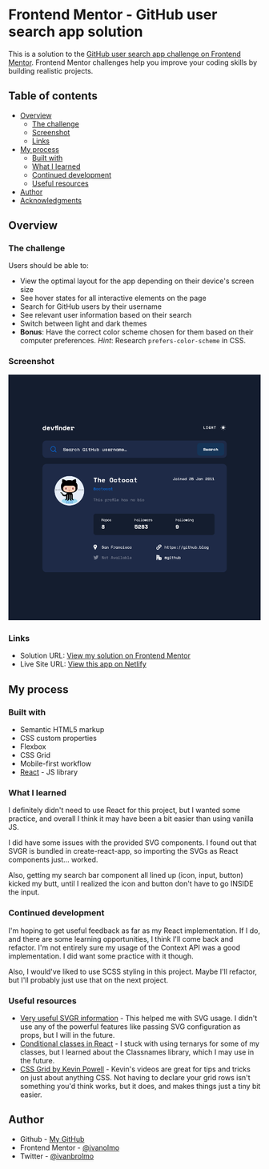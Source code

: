 # Frontend Mentor - GitHub user search app solution

This is a solution to the [GitHub user search app challenge on Frontend Mentor](https://www.frontendmentor.io/challenges/github-user-search-app-Q09YOgaH6). Frontend Mentor challenges help you improve your coding skills by building realistic projects.

## Table of contents

- [Overview](#overview)
  - [The challenge](#the-challenge)
  - [Screenshot](#screenshot)
  - [Links](#links)
- [My process](#my-process)
  - [Built with](#built-with)
  - [What I learned](#what-i-learned)
  - [Continued development](#continued-development)
  - [Useful resources](#useful-resources)
- [Author](#author)
- [Acknowledgments](#acknowledgments)

## Overview

### The challenge

Users should be able to:

- View the optimal layout for the app depending on their device's screen size
- See hover states for all interactive elements on the page
- Search for GitHub users by their username
- See relevant user information based on their search
- Switch between light and dark themes
- **Bonus**: Have the correct color scheme chosen for them based on their computer preferences. _Hint_: Research `prefers-color-scheme` in CSS.

### Screenshot

![](./screenshot.png)

### Links

- Solution URL: [View my solution on Frontend Mentor](https://your-solution-url.com)
- Live Site URL: [View this app on Netlify](https://your-live-site-url.com)

## My process

### Built with

- Semantic HTML5 markup
- CSS custom properties
- Flexbox
- CSS Grid
- Mobile-first workflow
- [React](https://reactjs.org/) - JS library

### What I learned

I definitely didn't need to use React for this project, but I wanted some practice, and overall I think it may have been a bit easier than using vanilla JS.

I did have some issues with the provided SVG components. I found out that SVGR is bundled in create-react-app, so importing the SVGs as React components just... worked.

Also, getting my search bar component all lined up (icon, input, button) kicked my butt, until I realized the icon and button don't have to go INSIDE the input.

### Continued development

I'm hoping to get useful feedback as far as my React implementation. If I do, and there are some learning opportunities, I think I'll come back and refactor. I'm not entirely sure my usage of the Context API was a good implementation. I did want some practice with it though.

Also, I would've liked to use SCSS styling in this project. Maybe I'll refactor, but I'll probably just use that on the next project.

### Useful resources

- [Very useful SVGR information](https://betterprogramming.pub/create-react-app-and-svgs-70970ac715f2) - This helped me with SVG usage. I didn't use any of the powerful features like passing SVG configuration as props, but I will in the future.
- [Conditional classes in React](https://www.pluralsight.com/guides/applying-classes-conditionally-react) - I stuck with using ternarys for some of my classes, but I learned about the Classnames library, which I may use in the future.
- [CSS Grid by Kevin Powell](https://www.youtube.com/watch?v=rg7Fvvl3taU) - Kevin's videos are great for tips and tricks on just about anything CSS. Not having to declare your grid rows isn't something you'd think works, but it does, and makes things just a tiny bit easier.

## Author

- Github - [My GitHub](https://www.github.com/ivanolmo)
- Frontend Mentor - [@ivanolmo](https://www.frontendmentor.io/profile/ivanolmo)
- Twitter - [@ivanbrolmo](https://www.twitter.com/ivanbrolmo)
